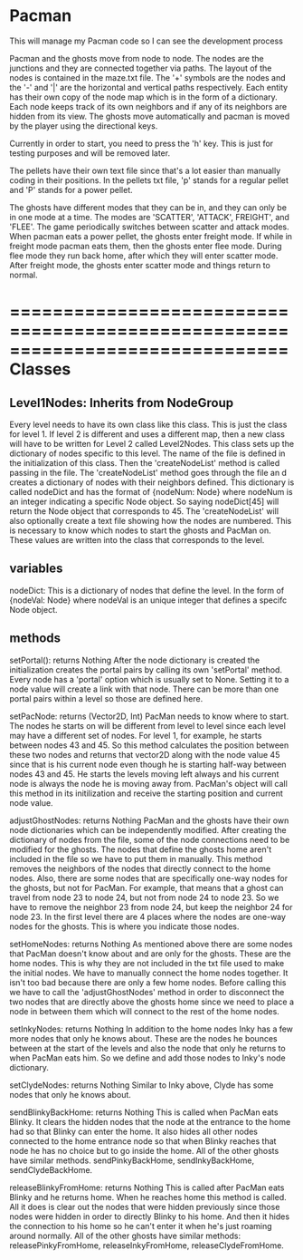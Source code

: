 # Pacman
This will manage my Pacman code so I can see the development process

Pacman and the ghosts move from node to node.  The nodes are the junctions and they are connected together via paths.  The layout of the nodes is contained in the maze.txt file.  The '+' symbols are the nodes and the '-' and '|' are the horizontal and vertical paths respectively.  Each entity has their own copy of the node map which is in the form of a dictionary.  Each node keeps track of its own neighbors and if any of its neighbors are hidden from its view.  The ghosts move automatically and pacman is moved by the player using the directional keys.

Currently in order to start, you need to press the 'h' key.  This is just for testing purposes and will be removed later.  

The pellets have their own text file since that's a lot easier than manually coding in their positions.  In the pellets txt file, 'p' stands for a regular pellet and 'P' stands for a power pellet.  

The ghosts have different modes that they can be in, and they can only be in one mode at a time.  The modes are 'SCATTER', 'ATTACK', FREIGHT', and 'FLEE'.  The game periodically switches between scatter and attack modes.  When pacman eats a power pellet, the ghosts enter freight mode.  If while in freight mode pacman eats them, then the ghosts enter flee mode.  During flee mode they run back home, after which they will enter scatter mode.  After freight mode, the ghosts enter scatter mode and things return to normal.  

==============================================================================
Classes
==============================================================================

Level1Nodes:  Inherits from NodeGroup
-----------
Every level needs to have its own class like this class.  This is just the class for level 1.  If level 2 is different and uses a different map, then a new class will have to be written for Level 2 called Level2Nodes.  This class sets up the dictionary of nodes specific to this level.  The name of the file is defined in the initialization of this class.  Then the 'createNodeList' method is called passing in the file.  The 'createNodeList' method goes through the file an d creates a dictionary of nodes with their neighbors defined.  This dictionary is called nodeDict and has the format of {nodeNum: Node} where nodeNum is an integer indicating a specific Node object.  So saying nodeDict[45] will return the Node object that corresponds to 45.  The 'createNodeList' will also optionally create a text file showing how the nodes are numbered.  This is necessary to know which nodes to start the ghosts and PacMan on.  These values are written into the class that corresponds to the level.

variables
---------
nodeDict:  This is a dictionary of nodes that define the level.  In the form of {nodeVal: Node} where nodeVal is an unique integer that defines a specifc Node object.

methods
-------
setPortal(): returns Nothing
After the node dictionary is created the initialization creates the portal pairs by calling its own 'setPortal' method.  Every node has a 'portal' option which is usually set to None.  Setting it to a node value will create a link with that node.  There can be more than one portal pairs within a level so those are defined here.

setPacNode: returns (Vector2D, Int)
PacMan needs to know where to start.  The nodes he starts on will be different from level to level since each level may have a different set of nodes.  For level 1, for example, he starts between nodes 43 and 45.  So this method calculates the position between these two nodes and returns that vector2D along with the node value 45 since that is his current node even though he is starting half-way between nodes 43 and 45.  He starts the levels moving left always and his current node is always the node he is moving away from.  PacMan's object will call this method in its initilization and receive the starting position and current node value.

adjustGhostNodes: returns Nothing
PacMan and the ghosts have their own node dictionaries which can be independently modified.  After creating the dictionary of nodes from the file, some of the node connections need to be modified for the ghosts.  The nodes that define the ghosts home aren't included in the file so we have to put them in manually.  This method removes the neighbors of the nodes that directly connect to the home nodes.  Also, there are some nodes that are specifically one-way nodes for the ghosts, but not for PacMan.  For example, that means that a ghost can travel from node 23 to node 24, but not from node 24 to node 23.  So we have to remove the neighbor 23 from node 24, but keep the neighbor 24 for node 23.  In the first level there are 4 places where the nodes are one-way nodes for the ghosts.  This is where you indicate those nodes.

setHomeNodes:  returns Nothing
As mentioned above there are some nodes that PacMan doesn't know about and are only for the ghosts.  These are the home nodes.  This is why they are not included in the txt file used to make the initial nodes.  We have to manually connect the home nodes together.  It isn't too bad because there are only a few home nodes.  Before calling this we have to call the 'adjustGhostNodes' method in order to disconnect the two nodes that are directly above the ghosts home since we need to place a node in between them which will connect to the rest of the home nodes.

setInkyNodes: returns Nothing
In addition to the home nodes Inky has a few more nodes that only he knows about.  These are the nodes he bounces between at the start of the levels and also the node that only he returns to when PacMan eats him.  So we define and add those nodes to Inky's node dictionary.

setClydeNodes: returns Nothing
Similar to Inky above, Clyde has some nodes that only he knows about.

sendBlinkyBackHome: returns Nothing
This is called when PacMan eats Blinky.  It clears the hidden nodes that the node at the entrance to the home had so that Blinky can enter the home.  It also hides all other nodes connected to the home entrance node so that when Blinky reaches that node he has no choice but to go inside the home.  All of the other ghosts have similar methods.  sendPinkyBackHome, sendInkyBackHome, sendClydeBackHome.

releaseBlinkyFromHome:  returns Nothing
This is called after PacMan eats Blinky and he returns home.  When he reaches home this method is called.  All it does is clear out the nodes that were hidden previously since those nodes were hidden in order to directly Blinky to his home.  And then it hides the connection to his home so he can't enter it when he's just roaming around normally.  All of the other ghosts have similar methods:  releasePinkyFromHome, releaseInkyFromHome, releaseClydeFromHome.



